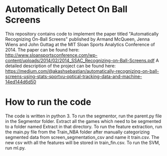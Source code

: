 # Automatically Detect On Ball Screens 

This repository contains code to implement the paper titled "Automatically Recognizing On-Ball Screens" published by Armand McQueen, Jenna Wiens and John Guttag at the MIT Sloan Sports Analytics Conference of 2014. The paper can be found here: http://www.sloansportsconference.com/wp-content/uploads/2014/02/2014_SSAC_Recognizing-on-Ball-Screens.pdf 
A detailed description of the project can be found here: https://medium.com/@akashsebastian/automatically-recognizing-on-ball-screens-using-stats-sportvu-optical-tracking-data-and-machine-14ed144d6d50

# How to run the code

The code is written in python 3. To run the segmentor, run the parent.py file in the Segmentor folder. Extract all the games which need to be segmented to a folder named Extract in that directory. To run the feature extraction, run the main.py file from the Train_NBA folder after manually categorizing segmented data from screen_segmentation_csv and name it train.csv. The new csv with all the features will be stored in train_fin.csv. To run the SVM, run ml.py. 
